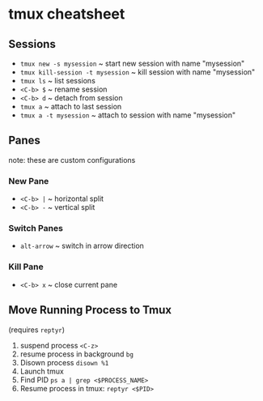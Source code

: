 # tmux cheatsheet

## Sessions

* `tmux new -s mysession` ~ start new session with name "mysession"
* `tmux kill-session -t mysession` ~ kill session with name "mysession"
* `tmux ls` ~ list sessions
* `<C-b> $` ~ rename session
* `<C-b> d` ~ detach from session
* `tmux a` ~ attach to last session
* `tmux a -t mysession` ~ attach to session with name "mysession"

## Panes
note: these are custom configurations

### New Pane
* `<C-b> |` ~ horizontal split
* `<C-b> -` ~ vertical split

### Switch Panes
* `alt-arrow` ~ switch in arrow direction

### Kill Pane
* `<C-b> x` ~ close current pane

## Move Running Process to Tmux
(requires `reptyr`)

1. suspend process `<C-z>`
2. resume process in background `bg`
3. Disown process `disown %1`
4. Launch tmux
5. Find PID `ps a | grep <$PROCESS_NAME>`
6. Resume process in tmux: `reptyr <$PID>`
